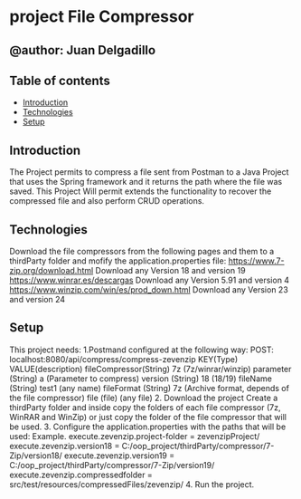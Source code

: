 # project File Compressor
## @author: Juan Delgadillo
## Table of contents
* [Introduction](#general-info)
* [Technologies](#technologies)
* [Setup](#setup)

## Introduction

  The Project permits to compress a file sent from Postman to a Java Project that uses the Spring framework and it returns the path where the file was saved.
This Project Will permit extends the functionality to recover the compressed file and also perform CRUD operations.

## Technologies
  Download the file compressors from the following pages and them to a thirdParty folder and mofify the application.properties file: 
https://www.7-zip.org/download.html
  Download any Version 18 and version 19
https://www.winrar.es/descargas
  Download any Version 5.91 and version 4
https://www.winzip.com/win/es/prod_down.html
  Download any Version 23 and version 24

## Setup
  This project needs: 
  1.Postmand configured at the following way:
    POST: localhost:8080/api/compress/compress-zevenzip
      KEY(Type)                   VALUE(description)
      fileCompressor(String)      7z     (7z/winrar/winzip)
      parameter     (String)      a      (Parameter to compress)
      version       (String)      18     (18/19)
      fileName      (String)      test1  (any name)
      fileFormat    (String)      7z     (Archive format, depends of the file compressor)
      file          (file)        (any file)
  2. Download the project
      Create a thirdParty folder and inside copy the folders of each file compressor (7z, WinRAR and WinZip) or just copy the folder of the file compressor that will be used.
  3. Configure the application.properties with the paths that will be used:
  Example.
      execute.zevenzip.project-folder = zevenzipProject/
      execute.zevenzip.version18 = C:/oop_project/thirdParty/compressor/7-Zip/version18/
      execute.zevenzip.version19 = C:/oop_project/thirdParty/compressor/7-Zip/version19/
      execute.zevenzip.compressedfolder = src/test/resources/compressedFiles/zevenzip/
  4. Run the project.
  


      
